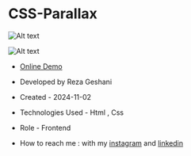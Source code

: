 # CSS-Parallax

![Alt text](https://github.com/user-attachments/assets/c343df46-f1b4-4825-9aa7-3009d055c831)


![Alt text](https://github.com/user-attachments/assets/8c50aed1-47eb-42e3-bce2-0dacd39f2364)


- [Online Demo](https://rezageshaniweb.github.io/CSS-Parallax/)

- Developed by Reza Geshani

- Created - 2024-11-02

- Technologies Used - Html , Css

- Role - Frontend

- How to reach me : with my [instagram](https://www.instagram.com/rezageshani_web) and [linkedin](http://www.linkedin.com/in/reza-geshani-web)
